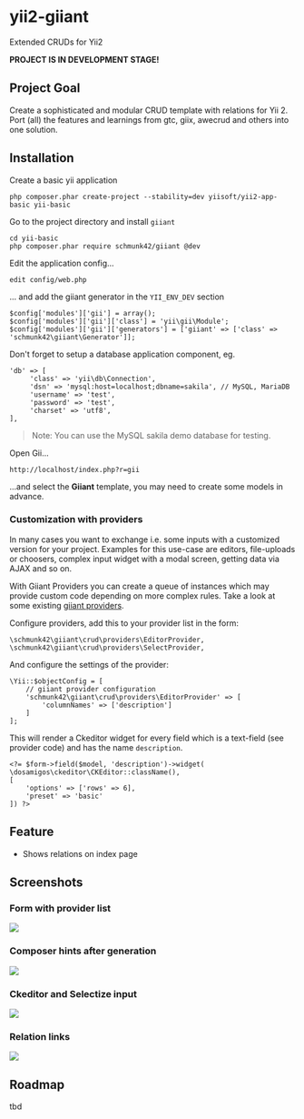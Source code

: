 yii2-giiant
===========

Extended CRUDs for Yii2

**PROJECT IS IN DEVELOPMENT STAGE!**


Project Goal
------------

Create a sophisticated and modular CRUD template with relations for Yii 2.
Port (all) the features and learnings from gtc, giix, awecrud and others into one solution.


Installation
------------ 

Create a basic yii application

    php composer.phar create-project --stability=dev yiisoft/yii2-app-basic yii-basic
    
Go to the project directory and install `giiant`
    
    cd yii-basic
    php composer.phar require schmunk42/giiant @dev

Edit the application config...
    
    edit config/web.php

... and add the giiant generator in the `YII_ENV_DEV` section

	$config['modules']['gii'] = array();	
	$config['modules']['gii']['class'] = 'yii\gii\Module';
    $config['modules']['gii']['generators'] = ['giiant' => ['class' => 'schmunk42\giiant\Generator']];
    
Don't forget to setup a database application component, eg.

    'db' => [
         'class' => 'yii\db\Connection',
         'dsn' => 'mysql:host=localhost;dbname=sakila', // MySQL, MariaDB
         'username' => 'test',
         'password' => 'test',
         'charset' => 'utf8',
    ],
    
> Note: You can use the MySQL sakila demo database for testing.


Open Gii...

    http://localhost/index.php?r=gii
    
...and select the **Giiant** template, you may need to create some models in advance.


### Customization with providers

In many cases you want to exchange i.e. some inputs with a customized version for your project.
Examples for this use-case are editors, file-uploads or choosers, complex input widget with a modal screen, getting
data via AJAX and so on.

With Giiant Providers you can create a queue of instances which may provide custom code depending on more complex
rules. Take a look at some existing [giiant providers](https://github.com/schmunk42/yii2-giiant/tree/develop/crud/providers).

Configure providers, add this to your provider list in the form:

    \schmunk42\giiant\crud\providers\EditorProvider,
    \schmunk42\giiant\crud\providers\SelectProvider,

And configure the settings of the provider:

    \Yii::$objectConfig = [
        // giiant provider configuration
        'schmunk42\giiant\crud\providers\EditorProvider' => [
            'columnNames' => ['description']
        ]
    ];

This will render a Ckeditor widget for every field which is a text-field (see provider code) and has the name
`description`.

    <?= $form->field($model, 'description')->widget(
    \dosamigos\ckeditor\CKEditor::className(),
    [
        'options' => ['rows' => 6],
        'preset' => 'basic'
    ]) ?>

Feature
-------

* Shows relations on index page

Screenshots
-----------

### Form with provider list

![](https://lh4.googleusercontent.com/-IEhBUQmnXxE/UyM2Wru_xsI/AAAAAAAAAF0/P7B-bLBv8N4/w1382-h1214-no/Bildschirmfoto+2014-03-14+um+18.00.57.png)

### Composer hints after generation

![](https://lh4.googleusercontent.com/-NC4tVJL1V-w/UyM2WsRkWJI/AAAAAAAAAFw/Zsi9V0zE7MQ/w1440-h334-no/Bildschirmfoto+2014-03-14+um+18.01.18.png)

### Ckeditor and Selectize input

![](https://lh3.googleusercontent.com/-4cFNRsSLPWk/UyMz00Gz4cI/AAAAAAAAAE0/C2kukUnDCL0/w703-h604-no/Bildschirmfoto+2014-03-14+um+17.15.21.png)


### Relation links

![](https://lh5.googleusercontent.com/-kmeGiuJZEoQ/UyMz055TdHI/AAAAAAAAAE4/swHY85UMSwQ/w846-h581-no/Bildschirmfoto+2014-03-14+um+17.35.34.png)



Roadmap
-------

tbd
